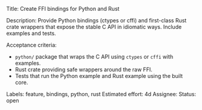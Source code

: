 Title: Create FFI bindings for Python and Rust

Description:
Provide Python bindings (ctypes or cffi) and first-class Rust crate wrappers that expose the stable C API in idiomatic ways. Include examples and tests.

Acceptance criteria:
- `python/` package that wraps the C API using `ctypes` or `cffi` with examples.
- Rust crate providing safe wrappers around the raw FFI.
- Tests that run the Python example and Rust example using the built core.

Labels: feature, bindings, python, rust
Estimated effort: 4d
Assignee:
Status: open
